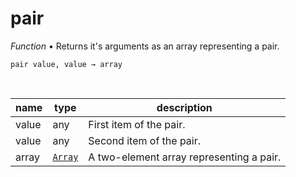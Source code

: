 # pair

_Function_ &bull; Returns it's arguments as an array representing a pair.

<pre><code>pair value, value &rarr; array</code></pre>
<br>

| name | type | description |
|------|------|-------------|
|value|any|First item of the pair.|
|value|any|Second item of the pair.|
|array|[`Array`][array]|A two-element array representing a pair.|




[array]: https://developer.mozilla.org/en-US/docs/Web/JavaScript/Reference/Global_Objects/Array
